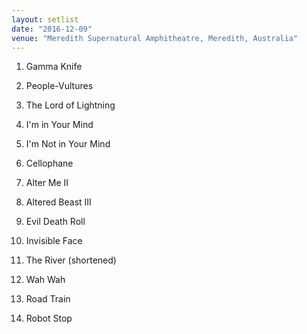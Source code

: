 ```yaml
---
layout: setlist
date: "2016-12-09"
venue: "Meredith Supernatural Amphitheatre, Meredith, Australia"
---
```


 1. Gamma Knife

 2. People-Vultures

 3. The Lord of Lightning

 4. I'm in Your Mind

 5. I'm Not in Your Mind

 6. Cellophane

 7. Alter Me II

 8. Altered Beast III

 9. Evil Death Roll

10. Invisible Face

11. The River
    (shortened)

12. Wah Wah

13. Road Train

14. Robot Stop


